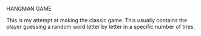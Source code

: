 HANGMAN GAME

This is my attempt at making the classic game. This usually contains the player guessing a random word letter by letter in a specific number of tries.
